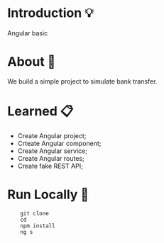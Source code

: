 # Introduction :bulb:

Angular basic

# About :blue_book:

We build a simple project to simulate bank transfer.

# Learned :clipboard:

- Create Angular project;
- Crteate Angular component;
- Create Angular service;
- Create Angular routes;
- Create fake REST API;

# Run Locally :open_file_folder:
        git clone 
        cd 
        npm install
        ng s

